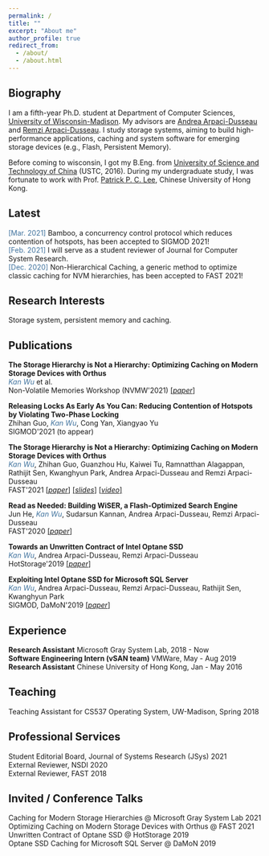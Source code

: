 ```yaml
---
permalink: /
title: ""
excerpt: "About me"
author_profile: true
redirect_from: 
  - /about/
  - /about.html
---
```


## Biography

I am a fifth-year Ph.D. student at Department of Computer Sciences, [University of Wisconsin-Madison](http://cs.wisc.edu/). My advisors are [Andrea Arpaci-Dusseau](http://pages.cs.wisc.edu/~dusseau/) and [Remzi Arpaci-Dusseau](http://pages.cs.wisc.edu/~remzi/). I study storage systems, aiming to build high-performance applications, caching and system software for emerging storage devices (e.g., Flash, Persistent Memory).

Before coming to wisconsin, I got my B.Eng. from [University of Science and Technology of China](http://en.ustc.edu.cn) (USTC, 2016). During my undergraduate study, I was fortunate to work with Prof. [Patrick P. C. Lee](http://www.cse.cuhk.edu.hk/~pclee/www/index.html), Chinese University of Hong Kong.

## Latest
<span style="color:rgb(64, 115, 158)">[Mar. 2021]</span> Bamboo, a concurrency control protocol which reduces contention of hotspots, has been accepted to SIGMOD 2021! 
<br><span style="color:rgb(64, 115, 158)">[Feb. 2021]</span> I will serve as a student reviewer of Journal for Computer System Research. 
<br><span style="color:rgb(64, 115, 158)">[Dec. 2020]</span> Non-Hierarchical Caching, a generic method to optimize classic caching for NVM hierarchies, has been accepted to FAST 2021!

## Research Interests
Storage system, persistent memory and caching.

## Publications 
<b>The Storage Hierarchy is Not a Hierarchy: Optimizing Caching on Modern Storage Devices with Orthus</b>
<br><span style="color:rgb(64, 115, 158)">*Kan Wu*</span> et al. 
<br>Non-Volatile Memories Workshop (NVMW'2021) <a href="https://research.cs.wisc.edu/adsl/Publications/nvmw21-kan.pdf">[*paper*]</a> 

<b>Releasing Locks As Early As You Can: Reducing Contention of Hotspots by Violating Two-Phase Locking</b>
<br>Zhihan Guo, <span style="color:rgb(64, 115, 158)">*Kan Wu*</span>, Cong Yan, Xiangyao Yu 
<br>SIGMOD'2021 (to appear)

<b>The Storage Hierarchy is Not a Hierarchy: Optimizing Caching on Modern Storage Devices with Orthus</b>
<br><span style="color:rgb(64, 115, 158)">*Kan Wu*</span>, Zhihan Guo, Guanzhou Hu, Kaiwei Tu, Ramnatthan Alagappan, Rathijit Sen, Kwanghyun Park, Andrea Arpaci-Dusseau and Remzi Arpaci-Dusseau 
<br>FAST'2021 <a href="https://research.cs.wisc.edu/adsl/Publications/fast21-kan.pdf">[*paper*]</a> <a href="https://research.cs.wisc.edu/adsl/Publications/fast21-kan-slides.pdf">[*slides*]</a> <a href="https://research.cs.wisc.edu/adsl/Publications/fast21-kan-video.mp4">[*video*]</a>

<b>Read as Needed: Building WiSER, a Flash-Optimized Search Engine</b>
<br>Jun He, <span style="color:rgb(64, 115, 158)">*Kan Wu*</span>, Sudarsun Kannan, Andrea Arpaci-Dusseau, Remzi Arpaci-Dusseau
<br>FAST'2020 <a href="https://research.cs.wisc.edu/adsl/Publications/fast20-wiser.pdf">[*paper*]</a> 

<b>Towards an Unwritten Contract of Intel Optane SSD </b>
<br><span style="color:rgb(64, 115, 158)">*Kan Wu*</span>, Andrea Arpaci-Dusseau, Remzi Arpaci-Dusseau
<br>HotStorage'2019 <a href="https://research.cs.wisc.edu/adsl/Publications/hotstorage-contract19.pdf">[*paper*]</a> 

<b>Exploiting Intel Optane SSD for Microsoft SQL Server</b>
<br><span style="color:rgb(64, 115, 158)">*Kan Wu*</span>, Andrea Arpaci-Dusseau, Remzi Arpaci-Dusseau, Rathijit Sen, Kwanghyun Park
<br>SIGMOD, DaMoN'2019 <a href="https://research.cs.wisc.edu/adsl/Publications/damon-optane19.pdf">[*paper*]</a> 



## Experience
<b>Research Assistant</b> Microsoft Gray System Lab, 2018 - Now 
<br><b>Software Engineering Intern (vSAN team) </b> VMWare, May - Aug 2019
<br><b>Research Assistant</b> Chinese University of Hong Kong, Jan - May 2016


## Teaching
Teaching Assistant for CS537 Operating System, UW-Madison, Spring 2018



## Professional Services
Student Editorial Board, Journal of Systems Research (JSys) 2021 
<br>External Reviewer, NSDI 2020 
<br>External Reviewer, FAST 2018


## Invited / Conference Talks
Caching for Modern Storage Hierarchies @ Microsoft Gray System Lab 2021 
<br>Optimizing Caching on Modern Storage Devices with Orthus @ FAST 2021 
<br>Unwritten Contract of Optane SSD @ HotStorage 2019 
<br>Optane SSD Caching for Microsoft SQL Server @ DaMoN 2019